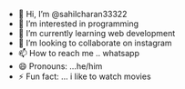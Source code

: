 - 👋 Hi, I’m @sahilcharan33322
- 👀 I’m interested in programming
- 🌱 I’m currently learning web development
- 💞️ I’m looking to collaborate on instagram
- 📫 How to reach me .. whatsapp
- 😄 Pronouns: ...he/him
- ⚡ Fun fact: ... i like to watch movies

<!---
sahilcharan33322/sahilcharan33322 is a ✨ special ✨ repository because its `README.md` (this file) appears on your GitHub profile.
You can click the Preview link to take a look at your changes.
--->
